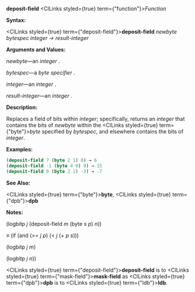 **deposit-field** <ClLinks styled={true} term={"function"}><i>Function</i></ClLinks> 



**Syntax:** 



<ClLinks styled={true} term={"deposit-field"}><b>deposit-field</b></ClLinks> *newbyte bytespec integer → result-integer* 



**Arguments and Values:** 



*newbyte*—an *integer* . 



*bytespec*—a *byte specifier* . 



*integer*—an *integer* . 



*result-integer*—an *integer* . 



**Description:** 



Replaces a field of bits within *integer*; specifically, returns an *integer* that contains the bits of *newbyte* within the <ClLinks styled={true} term={"byte"}><i>byte</i></ClLinks> specified by *bytespec*, and elsewhere contains the bits of *integer*. 



**Examples:**
```lisp
(deposit-field 7 (byte 2 1) 0) → 6 
(deposit-field -1 (byte 4 0) 0) → 15 
(deposit-field 0 (byte 2 1) -3) → -7 
```
**See Also:** 



<ClLinks styled={true} term={"byte"}><b>byte</b></ClLinks>, <ClLinks styled={true} term={"dpb"}><b>dpb</b></ClLinks> 



**Notes:** 



(logbitp *j* (deposit-field *m* (byte *s p*) *n*)) 



*≡* (if (and (&gt;= *j p*) (&lt; *j* (+ *p s*))) 



(logbitp *j m*) 



(logbitp *j n*)) 







 



 



<ClLinks styled={true} term={"deposit-field"}><b>deposit-field</b></ClLinks> is to <ClLinks styled={true} term={"mask-field"}><b>mask-field</b></ClLinks> as <ClLinks styled={true} term={"dpb"}><b>dpb</b></ClLinks> is to <ClLinks styled={true} term={"ldb"}><b>ldb</b></ClLinks>. 



